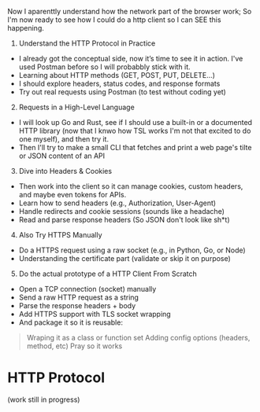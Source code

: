 Now I aparenttly understand how the network part of the browser work; So I'm now ready to see how I could do a http client so I can SEE this happening.

1. Understand the HTTP Protocol in Practice
- I already got the conceptual side, now it’s time to see it in action. I've used Postman before so I will probabbly stick with it.
- Learning about HTTP methods (GET, POST, PUT, DELETE...)
- I should explore headers, status codes, and response formats
- Try out real requests using Postman (to test without coding yet)

2. Requests in a High-Level Language
- I will look up Go and Rust, see if I should use a built-in or a documented HTTP library (now that I knwo how TSL works I'm not that excited to do one myself), and then try it.
- Then I'll try to make a small CLI that fetches and print a web page's tilte or JSON content of an API

3. Dive into Headers & Cookies
- Then work into the client so it can manage cookies, custom headers, and maybe even tokens for APIs.
- Learn how to send headers (e.g., Authorization, User-Agent)
- Handle redirects and cookie sessions (sounds like a headache)
- Read and parse response headers (So JSON don't look like sh*t)

4. Also Try HTTPS Manually
- Do a HTTPS request using a raw socket (e.g., in Python, Go, or Node)
- Understanding the certificate part (validate or skip it on purpose)

5. Do the actual prototype of a HTTP Client From Scratch
- Open a TCP connection (socket) manually
- Send a raw HTTP request as a string
- Parse the response headers + body
- Add HTTPS support with TLS socket wrapping
- And package it so it is reusable:
> Wraping it as a class or function set
> Adding config options (headers, method, etc)
> Pray so it works

# HTTP Protocol 
(work still in progress)
